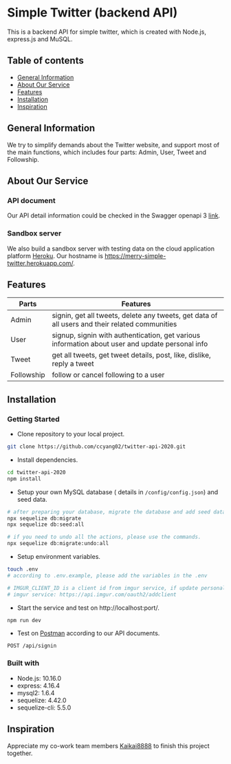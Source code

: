 # Simple Twitter (backend API)

This is a backend API for simple twitter, which is created with Node.js, express.js and MuSQL. 



 ## Table of contents

* [General Information](#general-information)
* [About Our Service](#about-our-service)
* [Features](#features)
* [Installation](#installation)
* [Inspiration](#nspiration)



## General Information

We try to simplify demands about the Twitter website, and support most of the main functions, which includes four parts: Admin, User, Tweet and Followship.



## About Our Service

### API document

Our API detail information could be checked in the Swagger openapi 3 [link](https://app.swaggerhub.com/apis-docs/ccyang02/SimpleTwitter/1.1.1).

### Sandbox server

We also build a sandbox server with testing data on the cloud application platform [Heroku](https://dashboard.heroku.com/apps). Our hostname is https://merry-simple-twitter.herokuapp.com/.



## Features

| Parts      | Features                                                     |
| ---------- | ------------------------------------------------------------ |
| Admin      | signin, get all tweets, delete any tweets, get data of all users and their related communities |
| User       | signup, signin with authentication, get various information about user and update personal info |
| Tweet      | get all tweets, get tweet details, post, like, dislike, reply a tweet |
| Followship | follow or cancel following to a user                         |



## Installation

### Getting Started

- Clone repository to your local project.

```bash
git clone https://github.com/ccyang02/twitter-api-2020.git
```

- Install dependencies.

```bash
cd twitter-api-2020
npm install
```

- Setup your own MySQL database ( details in `/config/config.json`) and seed data.

```bash
# after preparing your database, migrate the database and add seed data 
npx sequelize db:migrate
npx sequelize db:seed:all

# if you need to undo all the actions, please use the commands.
npx sequelize db:migrate:undo:all
```

- Setup environment variables.

```bash
touch .env
# according to .env.example, please add the variables in the .env

# IMGUR_CLIENT_ID is a client id from imgur service, if update personal information is in need, please apply for their service.
# imgur service: https://api.imgur.com/oauth2/addclient 
```

- Start the service and test on http://localhost:port/.

```bash
npm run dev
```

- Test on [Postman](https://www.postman.com/) according to our API documents.

```
POST /api/signin
```



### Built with

- Node.js: 10.16.0
- express: 4.16.4
- mysql2: 1.6.4
- sequelize: 4.42.0
- sequelize-cli: 5.5.0



## Inspiration

Appreciate my co-work team members [Kaikai8888](https://github.com/Kaikai8888) to finish this project together.